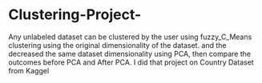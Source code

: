 # Clustering-Project-
 Any unlabeled dataset can be clustered by the user using fuzzy_C_Means clustering using the
original dimensionality of the dataset. and the decreased the same dataset dimensionality using PCA, then
compare the outcomes before PCA and After PCA.
I did that project on Country Dataset from Kaggel
